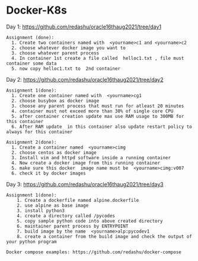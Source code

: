 # Docker-K8s

Day 1:
    https://github.com/redashu/oracle16thaug2021/tree/day1
  
    Assignment (done):
      1. Create two containers named with  <yourname>c1 and <yourname>c2
      2. choose whatever docker image you want to 
      3. choose whatever parent process 
      4. In container 1st create a file called  helloc1.txt , file must container some data 
      5. now copy helloc1.txt to  2nd container

Day 2:
    https://github.com/redashu/oracle16thaug2021/tree/day2
  
    Assignment 1(done):
      1. Create one container named with  <yourname>cg1 
      2. choose busybox as docker image
      3. choose any parent process that must run for atleast 20 minutes 
      4. container must not exceed more than 30% of single core CPU 
      5. after container creation update max use RAM usage to 300MB for this container 
      6. After RAM update  in this container also update restart policy to always for this container
  
    Assignment 2(done):
      1. Create a container named  <yourname>cimg 
      2. choose centos as docker image
      3. Install vim and httpd software inside a running container 
      4. Now create a docker image from this running container 
      5. make sure this docker  image name must be  <yourname>cimg:v007  
      6. check it by docker images

Day 3:
    https://github.com/redashu/oracle16thaug2021/tree/day3
  
    Assignment 1(done):
        1. Create a dockerfile named alpine.dockerfile 
        2. use alpine as base image 
        3. install python3 
        4. create a directory called /pycodes
        5. copy sample python code into above created directory 
        6. maintainer parent process by ENTRYPOINT 
        7. build image by the name  <yourname>alp:pycodev1 
        8. create a container from the build image and check the output of your python program
    
    Docker compose examples: https://github.com/redashu/docker-compose
